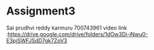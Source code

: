 # Assignment3
Sai prudhvi reddy karmuru
700743961
video link :https://drive.google.com/drive/folders/1dOw3Di-jNwu0-E3pjSWFJSdD7gk7ZoV3

